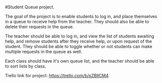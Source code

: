 #Student Queue project.

The goal of the project is to enable students to log in, and place themselves in a queue to receive help from the teacher.  They should also be able to delete their requests in the queue.

The teacher should be able to log in, and view the list of students awaiting help, and remove students after they receive help, or upon request of the student.  They should be able to toggle whether or not students can make multiple requests in the queue as well.

Each class should have it's own queue list, and the teacher should be able to sort lists by class.

Trello link for project: <a href=https://trello.com/b/sZBlICM4>https://trello.com/b/sZBlICM4</a>